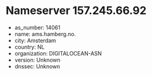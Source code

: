 # Nameserver 157.245.66.92

* as_number: 14061
* name: ams.hamberg.no.
* city: Amsterdam
* country: NL
* organization: DIGITALOCEAN-ASN
* version: Unknown
* dnssec: Unknown
